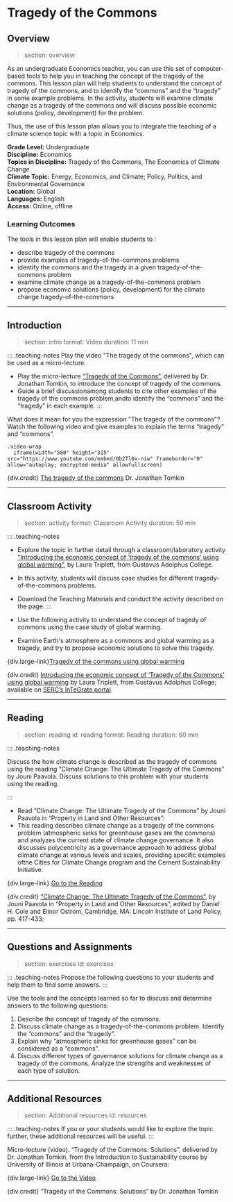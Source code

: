 # Tragedy of the Commons

## Overview
> section: overview

As an undergraduate Economics teacher, you can use this set of computer-based tools to help you in teaching the concept of the tragedy of the commons.
This lesson plan will help students to understand the concept of tragedy of the commons, and to identify the “commons” and the “tragedy” in some example problems. In the activity, students will examine climate change as a tragedy of the commons and will discuss possible economic solutions (policy, development) for the problem.

Thus, the use of this lesson plan allows you to integrate the teaching of a climate science topic with a topic in Economics.

__Grade Level:__ Undergraduate  
__Discipline:__ Economics  
__Topics in Discipline:__ Tragedy of the Commons, The Economics of Climate Change  
__Climate Topic:__ Energy, Economics, and Climate; Policy, Politics, and Environmental Governance  
__Location:__ Global  
__Languages:__ English  
__Access:__ Online, offline

### Learning Outcomes
The tools in this lesson plan will enable students to :

* describe tragedy of the commons
* provide examples of tragedy-of-the-commons problems
* identify the commons and the tragedy in a given tragedy-of-the-commons problem
* examine climate change as a tragedy-of-the-commons problem
* propose economic solutions (policy, development) for the climate change tragedy-of-the-commons

---

## Introduction
> section: intro
> format: Video
> duration: 11 min

::: .teaching-notes
Play the video "The tragedy of the commons", which can be used as a  micro-lecture.

* Play the micro-lecture [“Tragedy of the Commons”](https://www.coursera.org/lecture/sustainability/tragedy-of-the-commons-MtxUU), delivered by Dr. Jonathan Tomkin, to introduce the concept of tragedy of the commons.
* Guide a brief discussionamong students to cite other examples of the tragedy of the commons problem,andto identify the “commons” and the “tragedy” in each example.
:::

What does it mean for you the expression "The tragedy of the commons"? Watch the following video and give examples to explain the terms “tragedy” and “commons”.

    .video-wrap
      iframe(width="560" height="315" src="https://www.youtube.com/embed/0b2Tl0x-niw" frameborder="0" allow="autoplay; encrypted-media" allowfullscreen)

	  
{div.credit}
[The tragedy of the commons](https://www.coursera.org/lecture/sustainability/tragedy-of-the-commons-MtxUU) Dr. Jonathan Tomkin


---

## Classroom Activity
> section: activity
> format: Classroom Activity
> duration: 50 min


::: .teaching-notes
* Explore the topic in further detail through a classroom/laboratory activity [“Introducing the economic concept of ‘tragedy of the commons’ using global warming”](https://serc.carleton.edu/integrate/programs/implementation/program2/activities/135953.html), by Laura Triplett, from Gustavus Adolphus College.
* In this activity, students will discuss case studies for different tragedy-of-the-commons problems. 
* Download the Teaching Materials and conduct the activity described on the page.
:::

* Use the following activity to understand the concept of tragedy of commons using the case study of global warming.
* Examine Earth's atmosphere as a commons and global warming as a tragedy, and try to propose economic solutions to solve this tragedy.

{div.large-link}[Tragedy of the commons using global warming](https://serc.carleton.edu/integrate/programs/implementation/program2/activities/135953.html)

{div.credit}
[Introducing the economic concept of ‘Tragedy of the Commons’ using global warming](https://serc.carleton.edu/integrate/programs/implementation/program2/activities/135953.html) by Laura Triplett, from Gustavus Adolphus College; available on [SERC’s InTeGrate portal](https://serc.carleton.edu/integrate/index.html).



---

## Reading
> section: reading
> id: reading
> format: Reading
> duration: 60 min

::: .teaching-notes

Discuss the how climate change is described as the tragedy of commons using the reading “Climate Change: The Ultimate Tragedy of the Commons” by Jouni Paavola.
Discuss solutions to this problem with your students using the reading.

:::

* Read “Climate Change: The Ultimate Tragedy of the Commons” by Jouni Paavola in “Property in Land and Other Resources”:
* This reading describes climate change as a tragedy of the commons problem (atmospheric sinks for greenhouse gases are the commons) and analyzes the current state of climate change governance. It also discusses polycentricity as a governance approach to address global climate change at various levels and scales, providing specific examples ofthe Cities for Climate Change program and the Cement Sustainability Initiative.

{div.large-link} [Go to the Reading](https://www.lincolninst.edu/sites/default/files/pubfiles/climate-change_0.pdf)

{div.credit}
[“Climate Change: The Ultimate Tragedy of the Commons”](https://www.lincolninst.edu/sites/default/files/pubfiles/climate-change_0.pdf), by Jouni Paavola in “Property in Land and Other Resources”, edited by Daniel H. Cole and Elinor Ostrom, Cambridge, MA: Lincoln Institute of Land Policy, pp. 417-433; 

---

## Questions and Assignments
> section: exercises
> id: exercises

::: .teaching-notes
Propose the following questions to your students and help them to find some answers.
:::

Use the tools and the concepts learned so far to discuss and determine answers to the following questions:

1. Describe the concept of tragedy of the commons.
2. Discuss climate change as a tragedy-of-the-commons problem. Identify the “commons” and the “tragedy”.
3. Explain why “atmospheric sinks for greenhouse gases” can be considered as a “commons”.
4. Discuss different types of governance solutions for climate change as a tragedy of the commons. Analyze the strengths and weaknesses of each type of solution.

---

## Additional Resources
> section: Additional resources
> id: resources

::: .teaching-notes
If you or your students would like to explore the topic further, these additional resources will be useful.
:::

Micro-lecture (video). “Tragedy of the Commons: Solutions”, delivered by Dr. Jonathan Tomkin, from the Introduction to Sustainability course by University of Illinois at Urbana-Champaign, on Coursera:

{div.large-link} [Go to the Video](https://www.coursera.org/lecture/sustainability/tragedy-of-the-commons-solutions-wBRcA)

{div.credit}
“Tragedy of the Commons: Solutions” by Dr. Jonathan Tomkin
